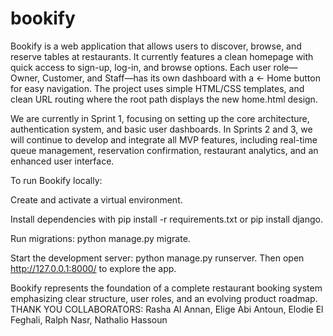 # bookify
Bookify is a web application that allows users to discover, browse, and reserve tables at restaurants. It currently features a clean homepage with quick access to sign-up, log-in, and browse options. Each user role—Owner, Customer, and Staff—has its own dashboard with a ← Home button for easy navigation. The project uses simple HTML/CSS templates, and clean URL routing where the root path displays the new home.html design.

We are currently in Sprint 1, focusing on setting up the core architecture, authentication system, and basic user dashboards.
In Sprints 2 and 3, we will continue to develop and integrate all MVP features, including real-time queue management, reservation confirmation, restaurant analytics, and an enhanced user interface.

To run Bookify locally:

Create and activate a virtual environment.

Install dependencies with pip install -r requirements.txt or pip install django.

Run migrations: python manage.py migrate.

Start the development server: python manage.py runserver.
Then open http://127.0.0.1:8000/
 to explore the app.

Bookify represents the foundation of a complete restaurant booking system emphasizing clear structure, user roles, and an evolving product roadmap.
THANK YOU
COLLABORATORS: Rasha Al Annan, Elige Abi Antoun, Elodie El Feghali, Ralph Nasr, Nathalio Hassoun
